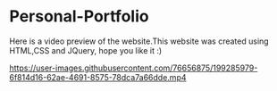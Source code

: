 # Personal-Portfolio

Here is a video preview of the website.This website was created using HTML,CSS and JQuery, hope you like it :)

https://user-images.githubusercontent.com/76656875/199285979-6f814d16-62ae-4691-8575-78dca7a66dde.mp4

